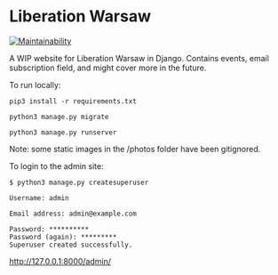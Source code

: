 Liberation Warsaw
=================
[![Maintainability](https://api.codeclimate.com/v1/badges/222dd743841a45af937f/maintainability)](https://codeclimate.com/github/liberationwarsaw/django_site/maintainability)


A WIP website for Liberation Warsaw in Django. Contains events, email subscription field, and might cover more in the future.


To run locally:

```
pip3 install -r requirements.txt
```

```
python3 manage.py migrate
```

```
python3 manage.py runserver
```

Note: some static images in the /photos folder have been gitignored. 


To login to the admin site:

```
$ python3 manage.py createsuperuser
```


```
Username: admin
```


```
Email address: admin@example.com
```


```
Password: **********
Password (again): *********
Superuser created successfully.
```

http://127.0.0.1:8000/admin/
